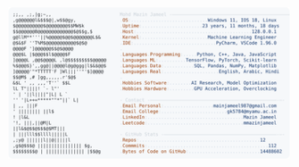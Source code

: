 <picture>
  <source srcset="https://raw.githubusercontent.com/mmazinjameel/mmazinjameel/main/dark_mode.svg?v=1761222079" media="(prefers-color-scheme: dark)">
  <img src="https://raw.githubusercontent.com/mmazinjameel/mmazinjameel/main/light_mode.svg?v=1761222079">
</picture>
